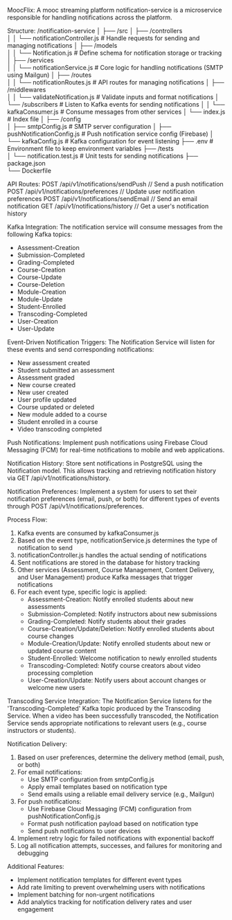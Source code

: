 MoocFlix: A mooc streaming platform
notification-service is a microservice responsible for handling notifications across the platform.

Structure:
/notification-service
│
├── /src
│   ├── /controllers         
│   │   └── notificationController.js    # Handle requests for sending and managing notifications
│   ├── /models              
│   │   └── Notification.js              # Define schema for notification storage or tracking
│   ├── /services            
│   │   └── notificationService.js       # Core logic for handling notifications (SMTP using Mailgun)
│   ├── /routes              
│   │   └── notificationRoutes.js        # API routes for managing notifications
│   ├── /middlewares         
│   │   └── validateNotification.js      # Validate inputs and format notifications
│   └── /subscribers                     # Listen to Kafka events for sending notifications
│   │   └── kafkaConsumer.js             # Consume messages from other services
│   └── index.js                         # Index file
│
├── /config                  
│   ├── smtpConfig.js                    # SMTP server configuration
│   ├── pushNotificationConfig.js        # Push notification service config (Firebase)
│   └── kafkaConfig.js                   # Kafka configuration for event listening
├── .env                                 # Environment file to keep environment variables
├── /tests                   
│   └── notification.test.js             # Unit tests for sending notifications
├── package.json             
└── Dockerfile


API Routes:
POST   /api/v1/notifications/sendPush     // Send a push notification
POST   /api/v1/notifications/preferences  // Update user notification preferences
POST   /api/v1/notifications/sendEmail    // Send an email notification
GET    /api/v1/notifications/history      // Get a user's notification history

Kafka Integration:
The notification service will consume messages from the following Kafka topics:
- Assessment-Creation
- Submission-Completed
- Grading-Completed
- Course-Creation
- Course-Update
- Course-Deletion
- Module-Creation
- Module-Update
- Student-Enrolled
- Transcoding-Completed
- User-Creation
- User-Update

Event-Driven Notification Triggers:
The Notification Service will listen for these events and send corresponding notifications:
- New assessment created
- Student submitted an assessment
- Assessment graded
- New course created
- New user created
- User profile updated
- Course updated or deleted
- New module added to a course
- Student enrolled in a course
- Video transcoding completed

Push Notifications:
Implement push notifications using Firebase Cloud Messaging (FCM) for real-time notifications to mobile and web applications.

Notification History:
Store sent notifications in PostgreSQL using the Notification model. This allows tracking and retrieving notification history via GET /api/v1/notifications/history.

Notification Preferences:
Implement a system for users to set their notification preferences (email, push, or both) for different types of events through POST /api/v1/notifications/preferences.

Process Flow:
1. Kafka events are consumed by kafkaConsumer.js
2. Based on the event type, notificationService.js determines the type of notification to send
3. notificationController.js handles the actual sending of notifications
4. Sent notifications are stored in the database for history tracking
5. Other services (Assessment, Course Management, Content Delivery, and User Management) produce Kafka messages that trigger notifications
6. For each event type, specific logic is applied:
   - Assessment-Creation: Notify enrolled students about new assessments
   - Submission-Completed: Notify instructors about new submissions
   - Grading-Completed: Notify students about their grades
   - Course-Creation/Update/Deletion: Notify enrolled students about course changes
   - Module-Creation/Update: Notify enrolled students about new or updated course content
   - Student-Enrolled: Welcome notification to newly enrolled students
   - Transcoding-Completed: Notify course creators about video processing completion
   - User-Creation/Update: Notify users about account changes or welcome new users

Transcoding Service Integration:
The Notification Service listens for the 'Transcoding-Completed' Kafka topic produced by the Transcoding Service. When a video has been successfully transcoded, the Notification Service sends appropriate notifications to relevant users (e.g., course instructors or students).

Notification Delivery:
1. Based on user preferences, determine the delivery method (email, push, or both)
2. For email notifications:
   - Use SMTP configuration from smtpConfig.js
   - Apply email templates based on notification type
   - Send emails using a reliable email delivery service (e.g., Mailgun)
3. For push notifications:
   - Use Firebase Cloud Messaging (FCM) configuration from pushNotificationConfig.js
   - Format push notification payload based on notification type
   - Send push notifications to user devices
4. Implement retry logic for failed notifications with exponential backoff
5. Log all notification attempts, successes, and failures for monitoring and debugging

Additional Features:
- Implement notification templates for different event types
- Add rate limiting to prevent overwhelming users with notifications
- Implement batching for non-urgent notifications
- Add analytics tracking for notification delivery rates and user engagement